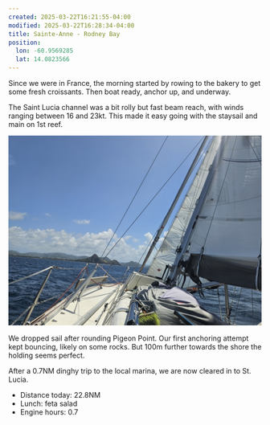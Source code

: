 ```yaml
---
created: 2025-03-22T16:21:55-04:00
modified: 2025-03-22T16:28:34-04:00
title: Sainte-Anne - Rodney Bay
position:
  lon: -60.9569285
  lat: 14.0823566
---
```


Since we were in France, the morning started by rowing to the bakery to get some fresh croissants. Then boat ready, anchor up, and underway.

The Saint Lucia channel was a bit rolly but fast beam reach, with winds ranging between 16 and 23kt. This made it easy going with the staysail and main on 1st reef.

![Image](../2025/8fbe29189bf21e7ca2bb823527bddeba.jpg) 

We dropped sail after rounding Pigeon Point. Our first anchoring attempt kept bouncing, likely on some rocks. But 100m further towards the shore the holding seems perfect.

After a 0.7NM dinghy trip to the local marina, we are now cleared in to St. Lucia.

* Distance today: 22.8NM
* Lunch: feta salad
* Engine hours: 0.7
